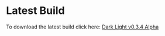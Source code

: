 # Latest Build
To download the latest build click here:
[Dark Light v0.3.4 Alpha](https://drive.google.com/file/d/10wqqEZty4CnRhLW4VtrkyvFOf8YnFYFF/view?usp=sharing)
